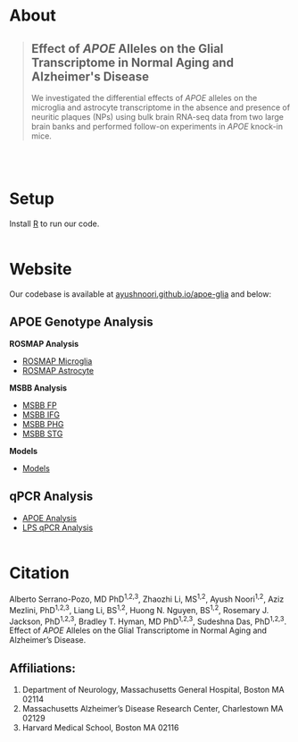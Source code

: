 # About
> ## Effect of *APOE* Alleles on the Glial Transcriptome in Normal Aging and Alzheimer's Disease
> We investigated the differential effects of *APOE* alleles on the microglia and astrocyte transcriptome in the absence and presence of neuritic plaques (NPs) using bulk brain RNA-seq data from two large brain banks and performed follow-on experiments in *APOE* knock-in mice.

<br><br>

# Setup
Install [R](https://www.r-project.org/) to run our code.
<br><br>

# Website
Our codebase is available at [ayushnoori.github.io/apoe-glia](https://ayushnoori.github.io/apoe-glia/) and below:

## APOE Genotype Analysis

**ROSMAP Analysis**
* [ROSMAP Microglia](https://ayushnoori.github.io/apoe-glia/APOE%20Genotype%20Analysis/ROSMAP%20Microglia.html)
* [ROSMAP Astrocyte](https://ayushnoori.github.io/apoe-glia/APOE%20Genotype%20Analysis/ROSMAP%20Astrocyte.html)

**MSBB Analysis**
* [MSBB FP](https://ayushnoori.github.io/apoe-glia/APOE%20Genotype%20Analysis/MSBB%20FP.html)
* [MSBB IFG](https://ayushnoori.github.io/apoe-glia/APOE%20Genotype%20Analysis/MSBB%20IFG.html)
* [MSBB PHG](https://ayushnoori.github.io/apoe-glia/APOE%20Genotype%20Analysis/MSBB%20PHG.html)
* [MSBB STG](https://ayushnoori.github.io/apoe-glia/APOE%20Genotype%20Analysis/MSBB%20STG.html)

**Models**
* [Models](https://ayushnoori.github.io/apoe-glia/APOE%20Genotype%20Analysis/Models.html)

## qPCR Analysis
* [APOE Analysis](https://ayushnoori.github.io/apoe-glia/qPCR%20Analysis/APOE%20qPCR%20Analysis.html)
* [LPS qPCR Analysis](https://ayushnoori.github.io/apoe-glia/qPCR%20Analysis/LPS%20qPCR%20Analysis.html)
<br><br>

# Citation
Alberto Serrano-Pozo, MD PhD<sup>1,2,3</sup>, Zhaozhi Li, MS<sup>1,2</sup>, Ayush Noori<sup>1,2</sup>, Aziz Mezlini, PhD<sup>1,2,3</sup>, Liang Li, BS<sup>1,2</sup>, Huong N. Nguyen, BS<sup>1,2</sup>, Rosemary J. Jackson, PhD<sup>1,2,3</sup>, Bradley T. Hyman, MD PhD<sup>1,2,3</sup>, Sudeshna Das, PhD<sup>1,2,3</sup>. Effect of *APOE* Alleles on the Glial Transcriptome in Normal Aging and Alzheimer’s Disease.

## Affiliations:
1. Department of Neurology, Massachusetts General Hospital, Boston MA 02114
2. Massachusetts Alzheimer’s Disease Research Center, Charlestown MA 02129
3. Harvard Medical School, Boston MA 02116